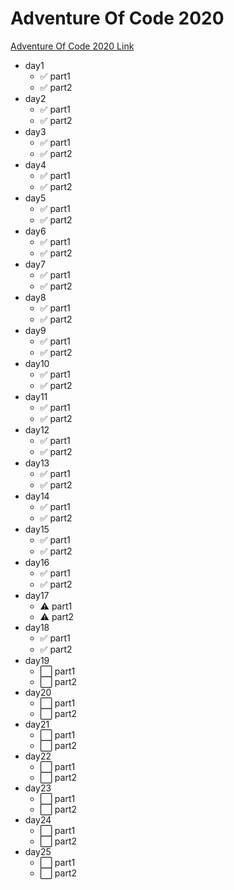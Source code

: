 # Adventure Of Code 2020

[Adventure Of Code 2020 Link](https://adventofcode.com/2020)

- day1
  - ✅ part1
  - ✅ part2
- day2
  - ✅ part1
  - ✅ part2
- day3
  - ✅ part1
  - ✅ part2
- day4
  - ✅ part1
  - ✅ part2
- day5
  - ✅ part1
  - ✅ part2
- day6
  - ✅ part1
  - ✅ part2
- day7
  - ✅ part1
  - ✅ part2
- day8
  - ✅ part1
  - ✅ part2
- day9
  - ✅ part1
  - ✅ part2
- day10
  - ✅ part1
  - ✅ part2
- day11
  - ✅ part1
  - ✅ part2
- day12
  - ✅ part1
  - ✅ part2
- day13
  - ✅ part1
  - ✅ part2
- day14
  - ✅ part1
  - ✅ part2
- day15
  - ✅ part1
  - ✅ part2
- day16
  - ✅ part1
  - ✅ part2
- day17
  - ⚠️ part1
  - ⚠️ part2
- day18
  - ✅ part1
  - ✅ part2
- day19
  - ⬜️ part1
  - ⬜️ part2
- day20
  - ⬜️ part1
  - ⬜️ part2
- day21
  - ⬜️ part1
  - ⬜️ part2
- day22
  - ⬜️ part1
  - ⬜️ part2
- day23
  - ⬜️ part1
  - ⬜️ part2
- day24
  - ⬜️ part1
  - ⬜️ part2
- day25
  - ⬜️ part1
  - ⬜️ part2

